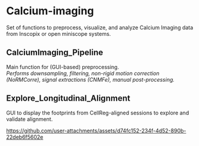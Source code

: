 # Calcium-imaging
Set of functions to preprocess, visualize, and analyze Calcium Imaging data from Inscopix or open miniscope systems.

## CalciumImaging_Pipeline
Main function for (GUI-based) preprocessing.  
*Performs downsampling, filtering, non-rigid motion correction (NoRMCorre), signal extractions (CNMFe), manual post-processing.*

## Explore_Longitudinal_Alignment
GUI to display the footprints from CellReg-aligned sessions to explore and validate alignment.  





https://github.com/user-attachments/assets/d74fc152-234f-4d52-890b-22deb6f5602e





